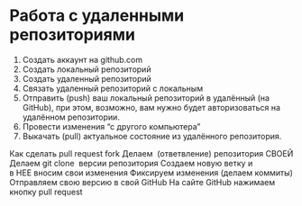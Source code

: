 # Работа с удаленными репозиториями
1. Создать аккаунт на github.com
2. Создать локальный репозиторий
3. Создать удаленный репозиторий
4. Связать удаленный репозиторий с локальным
5. Отправить (push) ваш локальный репозиторий в удалённый (на GitHub), при этом, возможно,  вам нужно будет авторизоваться на удалённом репозитории.
6. Провести изменения “с другого компьютера”
7. Выкачать (pull) актуальное состояние из удалённого репозитория.

Как сделать pull request fork Делаем  (ответвление) репозитория СВОЕЙ Делаем git clone  версии репозитория Создаем новую ветку и в НЕЕ вносим свои изменения Фиксируем изменения (делаем коммиты) Отправляем свою версию в свой GitHub На сайте GitHub нажимаем кнопку pull request